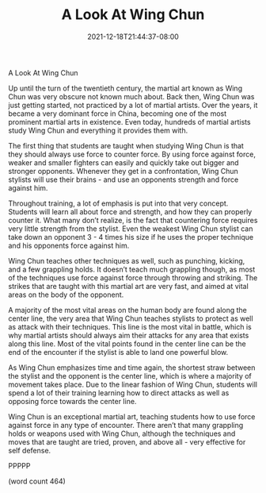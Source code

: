 ﻿---
title: "A Look At Wing Chun"
date: 2021-12-18T21:44:37-08:00
description: "Martial Arts Tips for Web Success"
featured_image: "/images/Martial Arts.jpg"
tags: ["Martial Arts"]
---

A Look At Wing Chun

Up until the turn of the twentieth century, the martial art known as Wing Chun was very obscure not known much about.  Back then, Wing Chun was just getting started, not practiced by a lot of martial artists.  Over the years, it became a very dominant force in China, becoming one of the most prominent martial arts in existence.  Even today, hundreds of martial artists study Wing Chun and everything it provides them with.

The first thing that students are taught when studying Wing Chun is that they should always use force to counter force.  By using force against force, weaker and smaller fighters can easily and quickly take out bigger and stronger opponents.  Whenever they get in a confrontation, Wing Chun stylists will use their brains - and use an opponents strength and force against him.

Throughout training, a lot of emphasis is put into that very concept.  Students will learn all about force and strength, and how they can properly counter it.  What many don’t realize, is the fact that countering force requires very little strength from the stylist.  Even the weakest Wing Chun stylist can take down an opponent 3 - 4 times his size if he uses the proper technique and his opponents force against him.

Wing Chun teaches other techniques as well, such as punching, kicking, and a few grappling holds.  It doesn’t teach much grappling though, as most of the techniques use force against force through throwing and striking.  The strikes that are taught with this martial art are very fast, and aimed at vital areas on the body of the opponent.

A majority of the most vital areas on the human body are found along the center line, the very area that Wing Chun teaches stylists to protect as well as attack with their techniques.  This line is the most vital in battle, which is why martial artists should always aim their attacks for any area that exists along this line.  Most of the vital points found in the center line can be the end of the encounter if the stylist is able to land one powerful blow.

As Wing Chun emphasizes time and time again, the shortest straw between the stylist and the opponent is the center line, which is where a majority of movement takes place. Due to the linear fashion of Wing Chun, students will spend a lot of their training learning how to direct attacks as well as opposing force towards the center line.

Wing Chun is an exceptional martial art, teaching students how to use force against force in any type of encounter.  There aren’t that many grappling holds or weapons used with Wing Chun, although the techniques and moves that are taught are tried, proven, and above all - very effective for self defense.

PPPPP

(word count 464)
